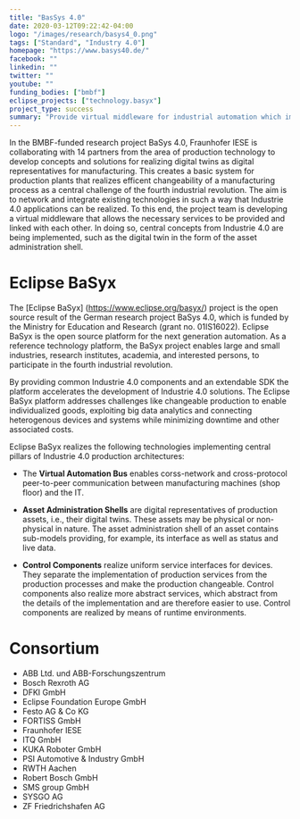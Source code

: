 ```yaml
---
title: "BasSys 4.0"
date: 2020-03-12T09:22:42-04:00
logo: "/images/research/basys4_0.png"
tags: ["Standard", "Industry 4.0"]
homepage: "https://www.basys40.de/"
facebook: ""
linkedin: ""
twitter: ""
youtube: ""
funding_bodies: ["bmbf"]
eclipse_projects: ["technology.basyx"]
project_type: success
summary: "Provide virtual middleware for industrial automation which implements Industry 4.0 concepts."
---
```

In the BMBF-funded research project BaSys 4.0, Fraunhofer IESE is collaborating with 14 partners from the area of production technology to develop concepts and solutions for realizing digital twins as digital representatives for manufacturing. This creates a basic system for production plants that realizes efficent changeability of a manufacturing process as a central challenge of the fourth industrial revolution. The aim is to network and integrate existing technologies in such a way that Industrie 4.0 applications can be realized. To this end, the project team is developing a virtual middleware that allows the necessary services to be provided and linked with each other. In doing so, central concepts from Industrie 4.0 are being implemented, such as the digital twin in the form of the asset administration shell.

# Eclipse BaSyx
The [Eclipse BaSyx] (https://www.eclipse.org/basyx/) project is the open source result of the German research project BaSys 4.0, which is funded by the Ministry for Education and Research (grant no. 01IS16022).  Eclipse BaSyx is the open source platform for the next generation automation. As a reference technology platform, the BaSyx project enables large and small industries, research institutes, academia, and interested persons, to participate in the fourth industrial revolution.

By providing common Industrie 4.0 components and an extendable SDK the platform accelerates the development of Industrie 4.0 solutions. The Eclipse BaSyx platform addresses challenges like changeable production to enable individualized goods, exploiting big data analytics and connecting heterogenous devices and systems while minimizing downtime and other associated costs. 

Eclipse BaSyx realizes the following technologies implementing central pillars of Industrie 4.0 production architectures:

* The **Virtual Automation Bus** enables corss-network and cross-protocol peer-to-peer communication between manufacturing machines (shop floor) and the IT.

* **Asset Administration Shells** are digital representatives of production assets, i.e., their digital twins. These assets may be physical or non-physical in nature. The asset administration
shell of an asset contains sub-models providing, for example, its interface as well as status and live data.

* **Control Components** realize uniform service interfaces for devices. They separate the implementation of production services from the production processes and make the production changeable. Control components also realize more abstract services, which abstract from the details of the implementation and are therefore easier to use. Control components are realized by means of runtime environments.

# Consortium

* ABB Ltd. und ABB-Forschungszentrum
* Bosch Rexroth AG
* DFKI GmbH
* Eclipse Foundation Europe GmbH
* Festo AG & Co KG
* FORTISS GmbH
* Fraunhofer IESE
* ITQ GmbH
* KUKA Roboter GmbH
* PSI Automotive & Industry GmbH
* RWTH Aachen
* Robert Bosch GmbH
* SMS group GmbH
* SYSGO AG
* ZF Friedrichshafen AG
